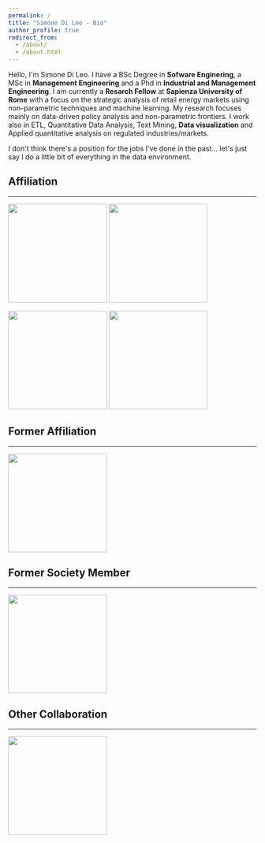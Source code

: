```yaml
---
permalink: /
title: "Simone Di Leo - Bio"
author_profile: true
redirect_from: 
  - /about/
  - /about.html
---
```

Hello, I'm Simone Di Leo. 
I have a BSc Degree in **Sofware Enginering**, a MSc in **Management Engineering** and a Phd in **Industrial and Management Engineering**. 
I am currently a  **Resarch Fellow** at **Sapienza University of Rome** with a focus on the strategic analysis of retail energy markets using non-parametric techniques and machine learning.
My research focuses mainly on data-driven policy analysis and non-parametric frontiers.
I work also in ETL, Quantitative Data Analysis, Text Mining, **Data visualization** and Applied quantitative analysis on regulated industries/markets.

I don't think there's a position for the jobs I've done in the past... let's just say I do a little bit of everything in the data environment.


## Affiliation
_________________

<img src="https://logos-download.com/wp-content/uploads/2019/07/Sapienza_Roma_Logo.png" width="200">    <img src="https://www.diag.uniroma1.it/sites/default/files/marchio%20logo%20eng%20jpg.jpg" width="200">    

<img src="https://th.bing.com/th/id/R.690696eb5e226c5d992f0933980b8840?rik=vRUVF3QuJ9xSEg&pid=ImgRaw&r=0" width="200">    <img src="https://www.eter-project.com/wp-content/uploads/2022/03/ETER-Logo-3.svg" width="200">

## Former Affiliation
_________________

<img src="https://uclouvain.be/sites/all/themes/ucltheme/logo.png?newdesign2018" width="200">

## Former Society Member
_________________

<img src="https://www.side-iea.it/sites/side-iea.it/files/logo-side-iea.png" width="200">

## Other Collaboration
_________________

<img src="https://www.arera.it/typo3conf/ext/areratheme/Resources/Public/Images/Template/arera-logo.svg" width="200">
